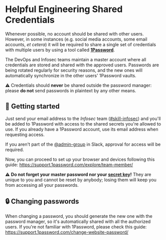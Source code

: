 # Helpful Engineering Shared Credentials

Whenever possible, no account should be shared with other users.  However, in some instances (e.g. social media accounts, some email accounts, *et cetera*) it will be required to share a single set of credentials with multiple users by using a tool called **[1Password](https://1password.com)**.

The DevOps and Infosec teams maintain a master account where all credentials are stored and shared with the approved users. Passwords are being rotated regularly for security reasons, and the new ones will automatically synchronize in the other users' 1Password vaults. 

:warning: Credentials should **never** be shared outside the password manager: please **do not** send passwords in plaintext by any other means.

## :book: Getting started

Just send your email address to the _Infosec_ team ([#skill-infosec](https://app.slack.com/client/TUTSYURT3/CV4TYGC1Z)) and you'll be added to 1Password with access to the shared secrets you're allowed to use. If you already have a 1Password account, use its email address when requesting access.

If you aren't part of the [@admin-group](https://helpfulengineering.slack.com/admin/user_groups) in Slack, approval for access will be required.

Now, you can proceed to set up your browser and devices following this guide: https://support.1password.com/explore/team-member/

:warning: **Do not forget your master password nor your [secret key](https://support.1password.com/secret-key-security/)!** They are unique to you and cannot be reset by anybody; losing them will keep you from accessing all your passwords.

## :lock: Changing passwords

When changing a password, you should generate the new one with the password manager, so it's automatically shared with all the authorized users. If you're not familiar with 1Password, please check this guide: https://support.1password.com/change-website-password/
